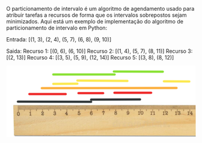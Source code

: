 O particionamento de intervalo é um algoritmo de agendamento usado para atribuir tarefas a recursos de forma que os intervalos sobrepostos sejam minimizados. Aqui está um exemplo de implementação do algoritmo de particionamento de intervalo em Python:

Entrada:
 [(1, 3), (2, 4), (5, 7), (6, 8), (9, 10)]

Saida:
Recurso 1: [(0, 6), (6, 10)]
Recurso 2: [(1, 4), (5, 7), (8, 11)]
Recurso 3: [(2, 13)]
Recurso 4: [(3, 5), (5, 9), (12, 14)]
Recurso 5: [(3, 8), (8, 12)]

![](algoritmo.png)